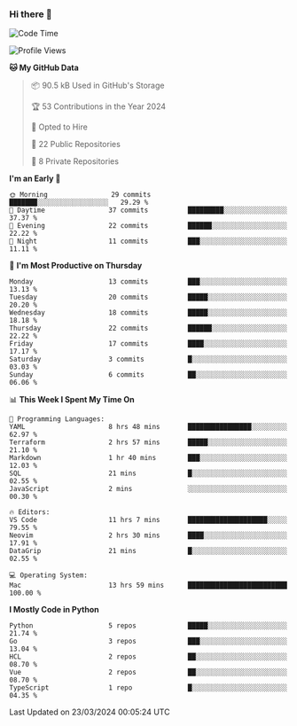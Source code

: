 ### Hi there 👋
<!--![visitors](https://visitor-badge.glitch.me/badge?page_id=d0zingcat)-->
<!--
**d0zingcat/d0zingcat** is a ✨ _special_ ✨ repository because its `README.md` (this file) appears on your GitHub profile.

Here are some ideas to get you started:

- 🔭 I’m currently working on ...
- 🌱 I’m currently learning ...
- 👯 I’m looking to collaborate on ...
- 🤔 I’m looking for help with ...
- 💬 Ask me about ...
- 📫 How to reach me: ...
- 😄 Pronouns: ...
- ⚡ Fun fact: ...
-->
<!--START_SECTION:waka-->
![Code Time](http://img.shields.io/badge/Code%20Time-3%2C420%20hrs%2023%20mins-blue)

![Profile Views](http://img.shields.io/badge/Profile%20Views-5-blue)

**🐱 My GitHub Data** 

> 📦 90.5 kB Used in GitHub's Storage 
 > 
> 🏆 53 Contributions in the Year 2024
 > 
> 💼 Opted to Hire
 > 
> 📜 22 Public Repositories 
 > 
> 🔑 8 Private Repositories 
 > 
**I'm an Early 🐤** 

```text
🌞 Morning                29 commits          ███████░░░░░░░░░░░░░░░░░░   29.29 % 
🌆 Daytime                37 commits          █████████░░░░░░░░░░░░░░░░   37.37 % 
🌃 Evening                22 commits          ██████░░░░░░░░░░░░░░░░░░░   22.22 % 
🌙 Night                  11 commits          ███░░░░░░░░░░░░░░░░░░░░░░   11.11 % 
```
📅 **I'm Most Productive on Thursday** 

```text
Monday                   13 commits          ███░░░░░░░░░░░░░░░░░░░░░░   13.13 % 
Tuesday                  20 commits          █████░░░░░░░░░░░░░░░░░░░░   20.20 % 
Wednesday                18 commits          █████░░░░░░░░░░░░░░░░░░░░   18.18 % 
Thursday                 22 commits          ██████░░░░░░░░░░░░░░░░░░░   22.22 % 
Friday                   17 commits          ████░░░░░░░░░░░░░░░░░░░░░   17.17 % 
Saturday                 3 commits           █░░░░░░░░░░░░░░░░░░░░░░░░   03.03 % 
Sunday                   6 commits           ██░░░░░░░░░░░░░░░░░░░░░░░   06.06 % 
```


📊 **This Week I Spent My Time On** 

```text
💬 Programming Languages: 
YAML                     8 hrs 48 mins       ████████████████░░░░░░░░░   62.97 % 
Terraform                2 hrs 57 mins       █████░░░░░░░░░░░░░░░░░░░░   21.10 % 
Markdown                 1 hr 40 mins        ███░░░░░░░░░░░░░░░░░░░░░░   12.03 % 
SQL                      21 mins             █░░░░░░░░░░░░░░░░░░░░░░░░   02.55 % 
JavaScript               2 mins              ░░░░░░░░░░░░░░░░░░░░░░░░░   00.30 % 

🔥 Editors: 
VS Code                  11 hrs 7 mins       ████████████████████░░░░░   79.55 % 
Neovim                   2 hrs 30 mins       ████░░░░░░░░░░░░░░░░░░░░░   17.91 % 
DataGrip                 21 mins             █░░░░░░░░░░░░░░░░░░░░░░░░   02.55 % 

💻 Operating System: 
Mac                      13 hrs 59 mins      █████████████████████████   100.00 % 
```

**I Mostly Code in Python** 

```text
Python                   5 repos             █████░░░░░░░░░░░░░░░░░░░░   21.74 % 
Go                       3 repos             ███░░░░░░░░░░░░░░░░░░░░░░   13.04 % 
HCL                      2 repos             ██░░░░░░░░░░░░░░░░░░░░░░░   08.70 % 
Vue                      2 repos             ██░░░░░░░░░░░░░░░░░░░░░░░   08.70 % 
TypeScript               1 repo              █░░░░░░░░░░░░░░░░░░░░░░░░   04.35 % 
```




 Last Updated on 23/03/2024 00:05:24 UTC
<!--END_SECTION:waka-->

